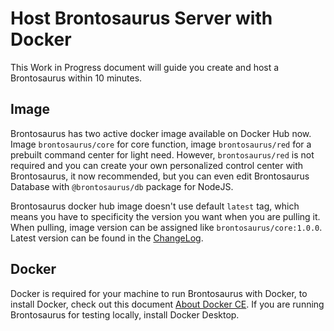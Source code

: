 # Host Brontosaurus Server with Docker

This Work in Progress document will guide you create and host a Brontosaurus within 10 minutes.

## Image

Brontosaurus has two active docker image available on Docker Hub now. Image `brontosaurus/core` for core function, image `brontosaurus/red` for a prebuilt command center for light need. However, `brontosaurus/red` is not required and you can create your own personalized control center with Brontosaurus, it now recommended, but you can even edit Brontosaurus Database with `@brontosaurus/db` package for NodeJS.

Brontosaurus docker hub image doesn't use default `latest` tag, which means you have to specificity the version you want when you are pulling it. When pulling, image version can be assigned like `brontosaurus/core:1.0.0`. Latest version can be found in the [ChangeLog](/docs/change-log.md).

## Docker

Docker is required for your machine to run Brontosaurus with Docker, to install Docker, check out this document [About Docker CE](https://docs.docker.com/install/). If you are running Brontosaurus for testing locally, install Docker Desktop.
